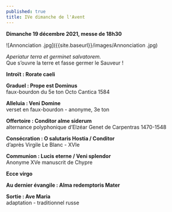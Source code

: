```yaml
---
published: true
title: IVe dimanche de l'Avent
---
```

**Dimanche 19 décembre 2021, messe de 18h30**

![Annonciation .jpg]({{site.baseurl}}/images/Annonciation .jpg)

*Aperiatur terra et germinet salvatorem.*  
Que s’ouvre la terre et fasse germer le Sauveur !

**Introït : Rorate caeli**

**Graduel : Prope est Dominus**  
faux-bourdon du 5e ton Octo Cantica 1584

**Alleluia : Veni Domine**  
verset en faux-bourdon - anonyme, 3e ton

**Offertoire : Conditor alme siderum**  
alternance polyphonique d’Elzéar Genet de Carpentras 1470-1548

**Consécration : O salutaris Hostia / Conditor**  
d’après Virgile Le Blanc - XVIe

**Communion : Lucis eterne / Veni splendor**  
Anonyme XVe manuscrit de Chypre

**Ecce virgo**

**Au dernier évangile : Alma redemptoris Mater**

**Sortie : Ave Maria**  
adaptation - traditionnel russe
